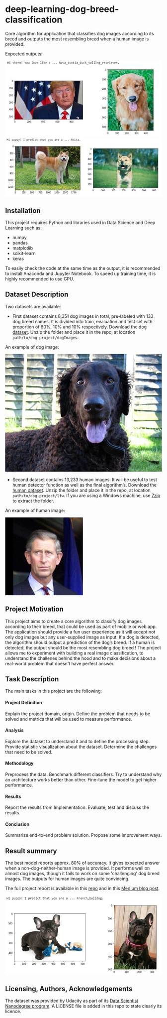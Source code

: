# deep-learning-dog-breed-classification
Core algorithm for application that classifies dog images according to its breed and outputs the most resembling breed when a human image is provided.

Expected outputs:

![image1](./images/sample_output2.JPG?raw=true "Output Example 1")
![image2](./images/sample_output1.JPG?raw=true "Output Example 2")

## Installation

This project requires Python and libraries used in Data Science and Deep Learning such as:
- numpy
- pandas
- matplotlib
- scikit-learn
- keras

To easily check the code at the same time as the output, it is recommended to install Anaconda and Jupyter Notebook.
To speed up training time, it is highly recommended to use GPU.

## Dataset Description

Two datasets are available:

- First dataset contains 8,351 dog images in total, pre-labeled with 133 dog breed names. It is divided into train, evaluation and test set with proportion of 80%, 10% and 10% respectively. Download the [dog dataset](https://s3-us-west-1.amazonaws.com/udacity-aind/dog-project/dogImages.zip). Unzip the folder and place it in the repo, at location `path/to/dog-project/dogImages`. 

An example of dog image:

![dog image example](./images/Curly-coated_retriever_03896.jpg?raw=true "Dog Image Example") 

- Second dataset contains 13,233 human images. It will be useful to test human detector function as well as the final algorithm’s. Download the [human dataset](https://s3-us-west-1.amazonaws.com/udacity-aind/dog-project/lfw.zip). Unzip the folder and place it in the repo, at location `path/to/dog-project/lfw`. If you are using a Windows machine, use [7zip](http://www.7-zip.org/) to extract the folder. 

An example of human image:

![human image example](./images/Prince_Charles_0001.jpg?raw=true "Human Image Example")

## Project Motivation

This project aims to create a core algorithm to classify dog images according to their breed, that could be used as part of mobile or web app. The application should provide a fun user experience as it will accept not only dog images but any user-supplied image as input. If a dog is detected, the algorithm should output a prediction of the dog’s breed. If a human is detected, the output should be the most resembling dog breed !
The project allows me to experiment with building a real image classification, to understand the challenes behind the hood and to make decisions about a real-world problem that doesn't have perfect answer.

## Task Description

The main tasks in this project are the following:

#### Project Definition
Explain the project domain, origin. Define the problem that needs to be solved and metrics that will be used to measure performance.

#### Analysis
Explore the dataset to understand it and to define the processing step. Provide statistic visualization about the dataset. Determine the challenges that need to be solved.

#### Methodology
Preprocess the data. Benchmark different classifiers. Try to understand why an architecture works better than other. Fine-tune the model to get higher performance.

#### Results
Report the results from Implementation. Evaluate, test and discuss the results. 

#### Conclusion
Summarize end-to-end problem solution. Propose some improvement ways.

## Result summary
The best model reports approx. 80% of accuracy. It gives expected answer when a non-dog-neither-human image is provided. It performs well on almost dog images, though it fails to work on some 'challenging' dog breed images. The outputs for human images are quite convincing.

The full project report is available in this [repo](report.pdf) and in this [Medium blog post](https://medium.com/@fnguyen/having-fun-learning-cnns-example-of-dog-breed-prediction-applicable-to-human-images-59b0700462b5?sk=2eaf3d30772f33b95c792ff486929779).

![output](./images/sample_output4.JPG?raw=true "Output")


## Licensing, Authors, Acknowledgements
The dataset was provided by Udacity as part of its [Data Scientist Nanodegree program](https://www.udacity.com/course/data-scientist-nanodegree--nd025).
A LICENSE file is added in this repo to state clearly its licence.
